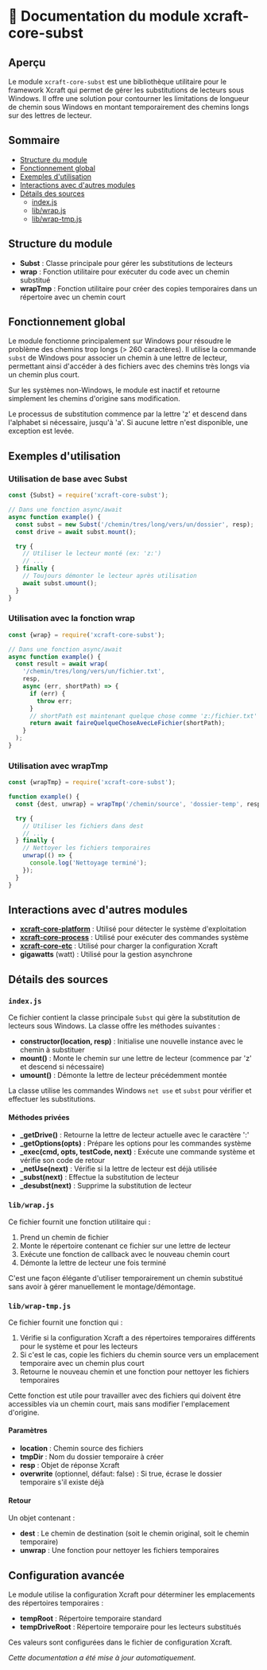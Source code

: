 # 📘 Documentation du module xcraft-core-subst

## Aperçu

Le module `xcraft-core-subst` est une bibliothèque utilitaire pour le framework Xcraft qui permet de gérer les substitutions de lecteurs sous Windows. Il offre une solution pour contourner les limitations de longueur de chemin sous Windows en montant temporairement des chemins longs sur des lettres de lecteur.

## Sommaire

- [Structure du module](#structure-du-module)
- [Fonctionnement global](#fonctionnement-global)
- [Exemples d'utilisation](#exemples-dutilisation)
- [Interactions avec d'autres modules](#interactions-avec-dautres-modules)
- [Détails des sources](#détails-des-sources)
  - [index.js](#indexjs)
  - [lib/wrap.js](#libwrapjs)
  - [lib/wrap-tmp.js](#libwrap-tmpjs)

## Structure du module

- **Subst** : Classe principale pour gérer les substitutions de lecteurs
- **wrap** : Fonction utilitaire pour exécuter du code avec un chemin substitué
- **wrapTmp** : Fonction utilitaire pour créer des copies temporaires dans un répertoire avec un chemin court

## Fonctionnement global

Le module fonctionne principalement sur Windows pour résoudre le problème des chemins trop longs (> 260 caractères). Il utilise la commande `subst` de Windows pour associer un chemin à une lettre de lecteur, permettant ainsi d'accéder à des fichiers avec des chemins très longs via un chemin plus court.

Sur les systèmes non-Windows, le module est inactif et retourne simplement les chemins d'origine sans modification.

Le processus de substitution commence par la lettre 'z' et descend dans l'alphabet si nécessaire, jusqu'à 'a'. Si aucune lettre n'est disponible, une exception est levée.

## Exemples d'utilisation

### Utilisation de base avec Subst

```javascript
const {Subst} = require('xcraft-core-subst');

// Dans une fonction async/await
async function example() {
  const subst = new Subst('/chemin/tres/long/vers/un/dossier', resp);
  const drive = await subst.mount();

  try {
    // Utiliser le lecteur monté (ex: 'z:')
    // ...
  } finally {
    // Toujours démonter le lecteur après utilisation
    await subst.umount();
  }
}
```

### Utilisation avec la fonction wrap

```javascript
const {wrap} = require('xcraft-core-subst');

// Dans une fonction async/await
async function example() {
  const result = await wrap(
    '/chemin/tres/long/vers/un/fichier.txt',
    resp,
    async (err, shortPath) => {
      if (err) {
        throw err;
      }
      // shortPath est maintenant quelque chose comme 'z:/fichier.txt'
      return await faireQuelqueChoseAvecLeFichier(shortPath);
    }
  );
}
```

### Utilisation avec wrapTmp

```javascript
const {wrapTmp} = require('xcraft-core-subst');

function example() {
  const {dest, unwrap} = wrapTmp('/chemin/source', 'dossier-temp', resp);

  try {
    // Utiliser les fichiers dans dest
    // ...
  } finally {
    // Nettoyer les fichiers temporaires
    unwrap(() => {
      console.log('Nettoyage terminé');
    });
  }
}
```

## Interactions avec d'autres modules

- **[xcraft-core-platform]** : Utilisé pour détecter le système d'exploitation
- **[xcraft-core-process]** : Utilisé pour exécuter des commandes système
- **[xcraft-core-etc]** : Utilisé pour charger la configuration Xcraft
- **gigawatts** (watt) : Utilisé pour la gestion asynchrone

## Détails des sources

### `index.js`

Ce fichier contient la classe principale `Subst` qui gère la substitution de lecteurs sous Windows. La classe offre les méthodes suivantes :

- **constructor(location, resp)** : Initialise une nouvelle instance avec le chemin à substituer
- **mount()** : Monte le chemin sur une lettre de lecteur (commence par 'z' et descend si nécessaire)
- **umount()** : Démonte la lettre de lecteur précédemment montée

La classe utilise les commandes Windows `net use` et `subst` pour vérifier et effectuer les substitutions.

#### Méthodes privées

- **_getDrive()** : Retourne la lettre de lecteur actuelle avec le caractère ':'
- **_getOptions(opts)** : Prépare les options pour les commandes système
- **_exec(cmd, opts, testCode, next)** : Exécute une commande système et vérifie son code de retour
- **_netUse(next)** : Vérifie si la lettre de lecteur est déjà utilisée
- **_subst(next)** : Effectue la substitution de lecteur
- **_desubst(next)** : Supprime la substitution de lecteur

### `lib/wrap.js`

Ce fichier fournit une fonction utilitaire qui :

1. Prend un chemin de fichier
2. Monte le répertoire contenant ce fichier sur une lettre de lecteur
3. Exécute une fonction de callback avec le nouveau chemin court
4. Démonte la lettre de lecteur une fois terminé

C'est une façon élégante d'utiliser temporairement un chemin substitué sans avoir à gérer manuellement le montage/démontage.

### `lib/wrap-tmp.js`

Ce fichier fournit une fonction qui :

1. Vérifie si la configuration Xcraft a des répertoires temporaires différents pour le système et pour les lecteurs
2. Si c'est le cas, copie les fichiers du chemin source vers un emplacement temporaire avec un chemin plus court
3. Retourne le nouveau chemin et une fonction pour nettoyer les fichiers temporaires

Cette fonction est utile pour travailler avec des fichiers qui doivent être accessibles via un chemin court, mais sans modifier l'emplacement d'origine.

#### Paramètres

- **location** : Chemin source des fichiers
- **tmpDir** : Nom du dossier temporaire à créer
- **resp** : Objet de réponse Xcraft
- **overwrite** (optionnel, défaut: false) : Si true, écrase le dossier temporaire s'il existe déjà

#### Retour

Un objet contenant :
- **dest** : Le chemin de destination (soit le chemin original, soit le chemin temporaire)
- **unwrap** : Une fonction pour nettoyer les fichiers temporaires

## Configuration avancée

Le module utilise la configuration Xcraft pour déterminer les emplacements des répertoires temporaires :

- **tempRoot** : Répertoire temporaire standard
- **tempDriveRoot** : Répertoire temporaire pour les lecteurs substitués

Ces valeurs sont configurées dans le fichier de configuration Xcraft.

_Cette documentation a été mise à jour automatiquement._

[xcraft-core-platform]: https://github.com/Xcraft-Inc/xcraft-core-platform
[xcraft-core-process]: https://github.com/Xcraft-Inc/xcraft-core-process
[xcraft-core-etc]: https://github.com/Xcraft-Inc/xcraft-core-etc